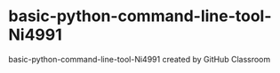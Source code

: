 # basic-python-command-line-tool-Ni4991
basic-python-command-line-tool-Ni4991 created by GitHub Classroom
